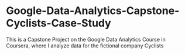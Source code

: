 # Google-Data-Analytics-Capstone-Cyclists-Case-Study
This is a Capstone Project on the Google Data Analytics Course in Coursera, where I analyze data for the fictional company Cyclists
